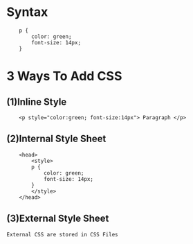 # Syntax
```
    p {
        color: green;
        font-size: 14px;
    }
```
# 3 Ways To Add CSS

## (1)Inline Style
```
    <p style="color:green; font-size:14px"> Paragraph </p>
```
## (2)Internal Style Sheet 
```
    <head>
        <style>
        p {
            color: green;
            font-size: 14px;
        }
        </style>
    </head>
```
## (3)External Style Sheet 
    External CSS are stored in CSS Files

